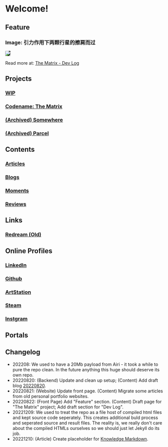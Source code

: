 <style>
/* Element Default Styles */
img {
	max-width: 100%;
	max-height: 100%;
}

/* Layout Components */
.image-box {
    display: grid;
    height: 100%;
}
.center-fit {
    max-width: 100%;
    max-height: 100vh;
    margin: auto;
}
</style>

<script src="https://kit.fontawesome.com/9f2cdb261e.js" crossorigin="anonymous"></script>

<script src="http://ajax.googleapis.com/ajax/libs/jquery/1/jquery.min.js"></script>

# Welcome!

## Feature

<h3>Image: 引力作用下两颗行星的擦肩而过</h3>
<img src="https://images.totalimagine.com/the-matrix-two-points-20220822.png" style="background-color: black;"/>
<p>Read more at: <a href="projects/Matrix.html#20220822">The Matrix - Dev Log</a></p>

## Projects

<h3><a href="projects/WIP.html">WIP</a></h3>
<h3><a href="projects/Matrix.html">Codename: The Matrix</a></h3>
<h3><a href="https://somewhere.totalimagine.com/">(Archived) Somewhere</a></h3>
<h3><a href="https://github.com/Charles-Zhang-Parcel">(Archived) Parcel</a></h3>

## Contents

<h3><a href="Articles">Articles</a></h3>
<h3><a href="Blogs">Blogs</a></h3>
<h3><a href="Moments">Moments</a></h3>
<h3><a href="Reviews">Reviews</a></h3>

## Links

<h3><a href="https://files.totalimagine.com/redream.html">Redream (Old)</a></h3>

## Online Profiles

<h3><a href="https://www.linkedin.com/in/chaojianzhang/"><i class="fa-brands fa-linkedin"></i> LinkedIn</a></h3>
<h3><a href="https://github.com/chaojian-zhang"><i class="fa-brands fa-github"></i> Github</a></h3>
<h3><a href="https://www.artstation.com/chaojianzhang"><i class="fa-brands fa-artstation"></i> ArtStation</a></h3>
<h3><a href="https://steamcommunity.com/id/kernelkillerz/"><i class="fa-brands fa-steam"></i> Steam</a></h3>
<h3><a href="https://www.instagram.com/wozhishigeluguodeguanchazhe/"><i class="fa-brands fa-instagram"></i> Instgram</a></h3>

## Portals

## Changelog

* 202208: We used to have a 20Mb payload from Airi - it took a while to pure the repo clean. In the future anything this huge should deserve its own repo.
* 20220820: (Backend) Update and clean up setup; (Content) Add draft blog [20220820](./Blogs#20220820-a-refurbished-website-and-public-content-posting-scheme-wip).
* 20220821: (Website) Update front page. (Content) Migrate some articles from old personal portfolio websites.
* 20220822: (Front Page) Add "Feature" section. (Content) Draft page for "The Matrix" project; Add draft section for "Dev Log".
* 20221209: We used to treat the repo as a file host of compiled html files and kept source code seperately. This creates additional buld process and seperated source and result files. The reality is, we really don't care about the compiled HTMLs ourselves so we should just let Jekyll do its job.
* 20221210: (Article) Create placeholder for [Knowledge Markdown](./Articles/KnowledgeMarkdown).